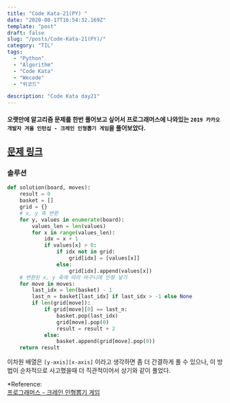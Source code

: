 ```yaml
---
title: "Code Kata-21(PY) "
date: "2020-08-17T16:54:32.169Z"
template: "post"
draft: false
slug: "/posts/Code-Kata-21(PY)/"
category: "TIL"
tags:
  - "Python"
  - "Algorithm"
  - "Code Kata"
  - "Wecode"
  - "위코드"

description: "Code Kata day21"
---
```


#### 오랫만에 알고리즘 문제를 한번 풀어보고 싶어서 프로그래머스에 나와있는 `2019 카카오 개발자 겨울 인턴십 - 크레인 인형뽑기 게임`을 풀어보았다.

## [문제 링크](https://programmers.co.kr/learn/courses/30/lessons/64061)

### 솔루션
```Python
def solution(board, moves):
    result = 0
    basket = []
    grid = {}
    # x, y 축 변환
    for y, values in enumerate(board):
        values_len = len(values)
        for x in range(values_len):
            idx = x + 1
            if values[x] > 0:
                if idx not in grid:
                    grid[idx] = [values[x]]
                else:
                    grid[idx].append(values[x])
    # 변환된 x, y 축에 따라 바구니에 인형 넣기
    for move in moves:
        last_idx = len(basket) - 1
        last_n = basket[last_idx] if last_idx > -1 else None
        if len(grid[move]):
            if grid[move][0] == last_n:
                basket.pop(last_idx)
                grid[move].pop(0)
                result = result + 2
            else:
                basket.append(grid[move].pop(0))
    return result
```

이차원 배열은 `[y-axis][x-axis]` 이라고 생각하면 좀 더 간결하게 풀 수 있으나, 이 방법이 순차적으로 사고했을때 더 직관적이어서 상기와 같이 풀었다.

\*Reference:<br/>
[프로그래머스 - 크레인 인형뽑기 게임](https://programmers.co.kr/learn/courses/30/lessons/64061)<br/>
